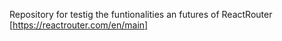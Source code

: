 Repository for testig the funtionalities an futures of ReactRouter
[https://reactrouter.com/en/main]